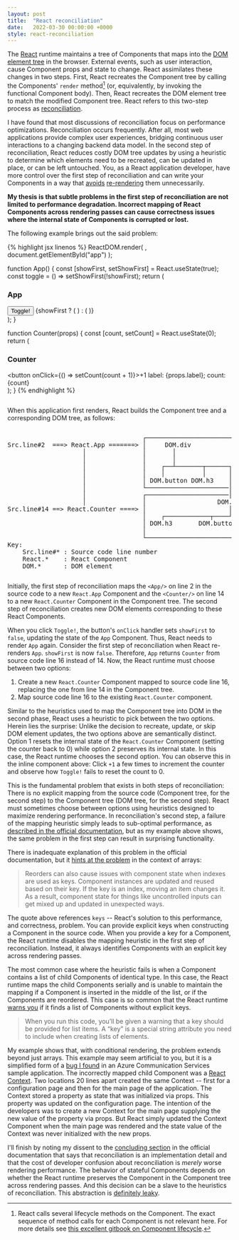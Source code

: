 ```yaml
---
layout: post
title:  "React reconciliation"
date:   2022-03-30 00:00:00 +0000
style: react-reconciliation
---
```


The [React] runtime maintains a tree of Components that maps into the [DOM element tree][dom-tree] in the browser. External events, such as user interaction, cause Component props and state to change. React assimilates these changes in two steps. First, React recreates the  Component tree by calling the Components' `render` method[^1] (or, equivalently, by invoking the functional Component body). Then, React recreates the DOM element tree to match the modified Component tree. React refers to this two-step process as [reconciliation].

I have found that most discussions of reconciliation focus on performance optimizations. Reconciliation occurs frequently. After all, most web applications provide complex user experiences, bridging continuous user interactions to a changing backend data model. In the second step of reconciliation, React reduces costly DOM tree updates by using a heuristic to determine which elements need to be recreated, can be updated in place, or can be left untouched. You, as a React application developer, have more control over the first step of reconciliation and can write your Components in a way that [avoids][why-does-react-rerender] [re-rendering][common-react-mistakes] them unnecessarily.

**My thesis is that subtle problems in the first step of reconciliation are not limited to performance degradation. Incorrect mapping of React Components across rendering passes can cause correctness issues where the internal state of Components is corrupted or lost.**

The following example brings out the said problem:

<p>
{% highlight jsx linenos %}
ReactDOM.render(
  <App />,
  document.getElementById("app")
);

function App() {
  const [showFirst, setShowFirst] = React.useState(true);
  const toggle = () => setShowFirst(!showFirst);
  return (
      <div>
        <h3>App</h3>
        <button onClick={toggle}>Toggle!</button>
        {showFirst ? (
          <Counter label="First" />
        ) : (
          <Counter label="Second" />
        )}
      </div>
    );
}

function Counter(props) {
  const [count, setCount] = React.useState(0);
  return (
    <div>
      <h3>Counter</h3>
      <button onClick={() => setCount(count + 1)}>+1</button>
      label: {props.label}; count: {count}
    </div>
  );
}
{% endhighlight %}

<div style="width: 100%; display: flex; flex-flow: row wrap; justify-content: center;">
  <div id="app"></div>
</div>
</p>

When this application first renders, React builds the Component tree and a corresponding DOM tree, as follows:

<div style="width: 100%; display: flex; flex-flow: row wrap; justify-content: center;">
<pre>
                                    ┌───────────────────────────┐
Src.line#2  ===> React.App =======> │     DOM.div               │
                    │               │       │                   │
                    │               │       │                   │
                    │               │    ┌──┴───────┬──────┐    │
                    │               │    │          │      │    │
                    │               │ DOM.button DOM.h3    │    │
                    │               └──────────────────────│────┘
                    │               ┌──────────────────────│────┐
                    │               │                   DOM.div │
Src.line#14 ==> React.Counter ====> │                      │    │
                                    │    ┌────────────┬────┘    │
                                    │ DOM.h3       DOM.button   │
                                    │                           │
                                    └───────────────────────────┘
Key:
    Src.line#* : Source code line number
    React.*    : React Component
    DOM.*      : DOM element
</pre>
</div>


Initially, the first step of reconciliation maps the `<App/>` on line 2 in the source code to a new `React.App` Component and the `<Counter/>` on line 14 to a new `React.Counter` Component in the Component tree. The second step of reconciliation creates new DOM elements corresponding to these React Components.

When you click `Toggle!`, the button's `onClick` handler sets `showFirst` to `false`, updating the state of the `App` Component. Thus, React needs to render `App` again. Consider the first step of reconciliation when React re-renders  `App`. `showFirst` is now `false`. Therefore, `App` returns `Counter` from source code line 16 instead of 14. Now, the React runtime must choose between two options:

1. Create a new `React.Counter` Component mapped to source code line 16, replacing the one from line 14 in the Component tree.
2. Map source code line 16 to the existing `React.Counter` component.

Similar to the heuristics used to map the Component tree into DOM in the second phase, React uses a heuristic to pick between the two options. Herein lies the surprise: Unlike the decision to recreate, update, or skip DOM element updates, the two options above are semantically distinct. Option 1 resets the internal state of the `React.Counter` Component (setting the counter back to 0) while option 2 preserves its internal state. In this case, the React runtime chooses the second option. You can observe this in the inline component above: Click `+1` a few times to increment the counter and observe how `Toggle!` fails to reset the count to 0.

This is the fundamental problem that exists in both steps of reconciliation: There is no explicit mapping from the source code (Component tree, for the second step) to the Component tree (DOM tree, for the second step). React must sometimes choose between options using heuristics designed to maximize rendering performance. In reconciliation's second step, a failure of the mapping heuristic simply leads to sub-optimal performance, as [described in the official documentation][react-docs-recurse-on-children], but as my example above shows, the same problem in the first step can result in surprising functionality.

There is inadequate explanation of this problem in the official documentation, but it [hints at the problem][react-docs-correctness-issue] in the context of arrays:

> Reorders can also cause issues with component state when indexes are used as keys. Component instances are updated and reused based on their key. If the key is an index, moving an item changes it. As a result, component state for things like uncontrolled inputs can get mixed up and updated in unexpected ways.

The quote above references `keys` -- React's solution to this performance, and correctness, problem. You can provide explicit keys when constructing a Component in the source code. When you provide a key for a Component, the React runtime disables the mapping heuristic in the first step of reconciliation. Instead, it always identifies Components with an explicit key across rendering passes.

The most common case where the heuristic fails is when a Component contains a list of child Components of identical type. In this case, the React runtime maps the child Components serially and is unable to maintain the mapping if a Component is inserted in the middle of the list, or if the Components are reordered. This case is so common that the React runtime [warns you][react-docs-list-warning] if it finds a list of Components without explicit keys.

> When you run this code, you’ll be given a warning that a key should be provided for list items. A “key” is a special string attribute you need to include when creating lists of elements.

My example shows that, with conditional rendering, the problem extends beyond just arrays. This example may seem artificial to you, but it is a simplified form of a [bug I found][acs-sample-bug] in an Azure Communication Services sample application. The incorrectly mapped child Component was a [React Context][react-docs-context]. Two locations 20 lines apart created the same Context -- first for a configuration page and then for the main page of the application. The Context stored a property as state that was initialized via props. This property was updated on the configuration page. The intention of the developers was to create a new Context for the main page supplying the new value of the property via props. But React simply updated the Context Component when the main page was rendered and the state value of the Context was never initialized with the new props.

I'll finish by noting my dissent to the [concluding section][react-docs-reconciliation-tradeoff] in the official documentation that says that reconciliation is an implementation detail and that the cost of developer confusion about reconciliation is _merely_ worse rendering performance. The behavior of stateful Components depends on whether the React runtime preserves the Component in the Component tree across rendering passes. And this decision can be a slave to the heuristics of reconciliation. This abstraction is [definitely leaky][leaky-abstractions].

[^1]: React calls several lifecycle methods on the Component. The exact sequence of method calls for each Component is not relevant here. For more details see [this excellent gitbook on Component lifecycle][component-lifecycle-gitbook].

[acs-sample-bug]: https://github.com/Azure/communication-ui-sdk/pull/224
[common-react-mistakes]: https://medium.com/strands-tech-corner/3-common-mistakes-that-impede-react-reconciliation-and-updating-processes-8b917ebde61e
[component-lifecycle-gitbook]: https://developmentarc.gitbooks.io/react-indepth/content/life_cycle/introduction.html
[dom-tree]: https://developer.mozilla.org/en-US/docs/Web/API/Document_Object_Model/Introduction
[leaky-abstractions]: https://www.joelonsoftware.com/2002/11/11/the-law-of-leaky-abstractions/
[react-docs-conditional-rendering]: https://reactjs.org/docs/conditional-rendering.html
[react-docs-context]: https://reactjs.org/docs/context.html
[react-docs-correctness-issue]: https://reactjs.org/docs/reconciliation.html#keys
[react-docs-list-warning]: https://reactjs.org/docs/lists-and-keys.html#basic-list-component
[react-docs-reconciliation-tradeoff]: https://reactjs.org/docs/reconciliation.html#tradeoffs
[react-docs-recurse-on-children]: https://reactjs.org/docs/reconciliation.html#recursing-on-children
[React]: https://reactjs.org/
[reconciliation]: https://reactjs.org/docs/reconciliation.html
[why-does-react-rerender]: https://medium.com/@Osterberg/react-component-renders-too-often-2917daabcf5

<!-- Keep in the end for optimal page loading. Can't defer loading React because of how I use it -->

<script crossorigin src="https://unpkg.com/react@17/umd/react.production.min.js"></script>
<script crossorigin src="https://unpkg.com/react-dom@17/umd/react-dom.production.min.js"></script>
<script>
"use strict";
function App() {
  const [showFirst, setShowFirst] = React.useState(true);
  return React.createElement(
    "div",
    {
      style: {
        padding: "1rem",
        border: "1px solid #999",
        width: "20rem",
        display: "flex",
        flexFlow: "column nowrap",
        alignContent: "center",
        gap: "1rem",
      }
    },
    React.createElement("h4", null, "App"),
    React.createElement(
      "button",
      {
        onClick: () => setShowFirst(!showFirst),
        style: {
          minHeight: "1.25rem",
          backgroundColor: "#AAA",
        },
        className: "example-button"
      },
      React.createElement("h4", null, "Toggle!")
    ),
    showFirst
      ? React.createElement(Counter, {
          label: "First"
        })
      : React.createElement(Counter, {
          label: "Second"
        })
  );
}
function Counter(props) {
  const [count, setCount] = React.useState(0);
  return React.createElement(
    "div",
    {
      style: {
        padding: "1rem",
        border: "1px solid #999",
        display: "flex",
        flexFlow: "column nowrap",
        alignContent: "center",
        gap: "1rem",
      }
    },
    React.createElement(
      "h4",
      null,
      "Counter"
    ),
    React.createElement(
      "button",
      {
        onClick: () => setCount(count + 1),
        style: {
          minHeight: "1.25rem",
          backgroundColor: "#AAA",
        },
        className: "example-button"
      },
      React.createElement("h4", null, "+1"),
    ),
    "label: ",
    props.label,
    "; count: ",
    count
  );
}
ReactDOM.render(
  React.createElement(App, null),
  document.getElementById("app")
);

</script>
<style>
.example-button :hover {
  cursor: pointer;
}
</style>